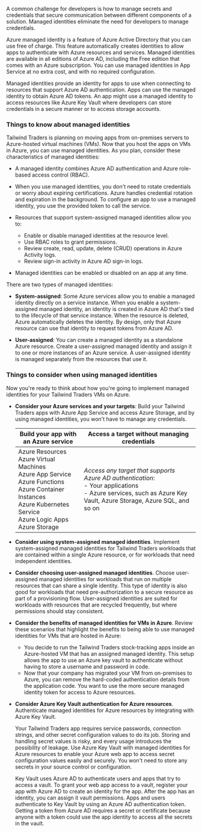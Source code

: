 
A common challenge for developers is how to manage secrets and credentials that secure communication between different components of a solution. Managed identities eliminate the need for developers to manage credentials.

Azure managed identity is a feature of Azure Active Directory that you can use free of charge. This feature automatically creates identities to allow apps to authenticate with Azure resources and services. Managed identities are available in all editions of Azure AD, including the Free edition that comes with an Azure subscription. You can use managed identities in App Service at no extra cost, and with no required configuration.

Managed identities provide an identity for apps to use when connecting to resources that support Azure AD authentication. Apps can use the managed identity to obtain Azure AD tokens. An app might use a managed identity to access resources like Azure Key Vault where developers can store credentials in a secure manner or to access storage accounts.

### Things to know about managed identities

Tailwind Traders is planning on moving apps from on-premises servers to Azure-hosted virtual machines (VMs). Now that you host the apps on VMs in Azure, you can use managed identities. As you plan, consider these characteristics of managed identities:

- A managed identity combines Azure AD authentication and Azure role-based access control (RBAC).
    
- When you use managed identities, you don't need to rotate credentials or worry about expiring certifications. Azure handles credential rotation and expiration in the background. To configure an app to use a managed identity, you use the provided token to call the service.
    
- Resources that support system-assigned managed identities allow you to:
    
    - Enable or disable managed identities at the resource level.
    - Use RBAC roles to grant permissions.
    - Review create, read, update, delete (CRUD) operations in Azure Activity logs.
    - Review sign-in activity in Azure AD sign-in logs.
- Managed identities can be enabled or disabled on an app at any time.
    

There are two types of managed identities:

- **System-assigned**: Some Azure services allow you to enable a managed identity directly on a service instance. When you enable a system-assigned managed identity, an identity is created in Azure AD that's tied to the lifecycle of that service instance. When the resource is deleted, Azure automatically deletes the identity. By design, only that Azure resource can use that identity to request tokens from Azure AD.
    
- **User-assigned**: You can create a managed identity as a standalone Azure resource. Create a user-assigned managed identity and assign it to one or more instances of an Azure service. A user-assigned identity is managed separately from the resources that use it.
    

### Things to consider when using managed identities

Now you're ready to think about how you're going to implement managed identities for your Tailwind Traders VMs on Azure.

- **Consider your Azure services and your targets**: Build your Tailwind Traders apps with Azure App Service and access Azure Storage, and by using managed identities, you won't have to manage any credentials.
    
    |Build your app with an Azure service|Access a target without managing credentials|
    |---|---|
    |Azure Resources  <br>Azure Virtual Machines  <br>Azure App Service  <br>Azure Functions  <br>Azure Container Instances  <br>Azure Kubernetes Service  <br>Azure Logic Apps  <br>Azure Storage|_Access any target that supports Azure AD authentication_:  <br>- Your applications  <br>- Azure services, such as Azure Key Vault, Azure Storage, Azure SQL, and so on|
    
- **Consider using system-assigned managed identities**. Implement system-assigned managed identities for Tailwind Traders workloads that are contained within a single Azure resource, or for workloads that need independent identities.
    
- **Consider choosing user-assigned managed identities**. Choose user-assigned managed identities for workloads that run on multiple resources that can share a single identity. This type of identity is also good for workloads that need pre-authorization to a secure resource as part of a provisioning flow. User-assigned identities are suited for workloads with resources that are recycled frequently, but where permissions should stay consistent.
    
- **Consider the benefits of managed identities for VMs in Azure**. Review these scenarios that highlight the benefits to being able to use managed identities for VMs that are hosted in Azure:
    
    - You decide to run the Tailwind Traders stock-tracking apps inside an Azure-hosted VM that has an assigned managed identity. This setup allows the app to use an Azure key vault to authenticate without having to store a username and password in code.
    - Now that your company has migrated your VM from on-premises to Azure, you can remove the hard-coded authentication details from the application code. You want to use the more secure managed identity token for access to Azure resources.
- **Consider Azure Key Vault authentication for Azure resources**. Authenticate managed identities for Azure resources by integrating with Azure Key Vault.
    
    Your Tailwind Traders app requires service passwords, connection strings, and other secret configuration values to do its job. Storing and handling secret values is risky, and every usage introduces the possibility of leakage. Use Azure Key Vault with managed identities for Azure resources to enable your Azure web app to access secret configuration values easily and securely. You won't need to store any secrets in your source control or configuration.
    
    Key Vault uses Azure AD to authenticate users and apps that try to access a vault. To grant your web app access to a vault, register your app with Azure AD to create an identity for the app. After the app has an identity, you can assign it vault permissions. Apps and users authenticate to Key Vault by using an Azure AD authentication token. Getting a token from Azure AD requires a secret or certificate because anyone with a token could use the app identity to access all the secrets in the vault.